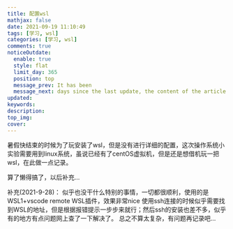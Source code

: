 ```yaml
---
title: 配置wsl
mathjax: false
date: 2021-09-19 11:10:49
tags: [学习, wsl]
categories: [学习, wsl]
comments: true
noticeOutdate:
  enable: true
  style: flat
  limit_day: 365
  position: top
  message_prev: It has been
  message_next: days since the last update, the content of the article may be outdated.
updated:
keywords:
description:
top_img:
cover:
---
```


暑假快结束的时候为了玩安装了wsl，但是没有进行详细的配置，这次操作系统小实验需要用到linux系统，虽说已经有了centOS虚拟机，但是还是想借机玩一把wsl，在此做一点记录。

<!-- more -->

算了懒得搞了，以后补充...

补充(2021-9-28)：
似乎也没干什么特别的事情，一切都很顺利，使用的是WSL1+vscode remote WSL插件，效果非常nice
使用ssh连接的时候似乎需要找到WSL的地址，但是根据报错提示一步步来就行；然后ssh的安装也差不多，似乎有的地方有点问题网上查了一下解决了。
总之不算太复杂，有问题再记录吧...
